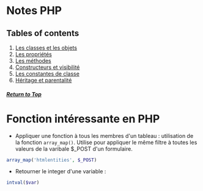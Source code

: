 # Notes PHP

## Tables of contents

1. [Les classes et les objets](#les-classes-et-les-objets)
2. [Les propriétés](#les-propriétés)
3. [Les méthodes](#les-méthodes)
4. [Constructeurs et visibilité](#constructeur-et-visibilité)
5. [Les constantes de classe](#les-constantes-de-classe)
6. [Héritage et parentalité](#héritage-et-parentalité)


##### [Return to Top](#réalisation-et-sécurisation-des-formulaires-en-php)
# **Fonction intéressante en PHP**

* Appliquer une fonction à tous les membres d'un tableau : utilisation de la fonction `array_map()`. Utilise pour appliquer le même filtre à toutes les valeurs de la varibale $_POST d'un formulaire.

``` php
array_map('htmlentities', $_POST)
```
* Retourner le integer d'une variable :
``` php
intval($var)
```


``` php

```